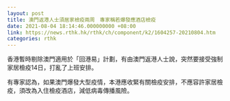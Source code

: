 ```yaml
---
layout: post
title: 澳門返港人士須居家檢疫兩周　專家稱若爆發應酒店檢疫
date: 2021-08-04 18:14:46.000000000 +08:00
link: https://news.rthk.hk/rthk/ch/component/k2/1604257-20210804.htm
categories: rthk
---
```


香港暫時剔除澳門適用於「回港易」計劃，有由澳門返港人士說，突然要接受強制家居檢疫14日，打亂了上班安排。

有專家認為，如果澳門爆發大型疫情，本港應收緊有關檢疫安排，不應容許家居檢疫，須改為入住檢疫酒店，減低病毒傳播風險。
